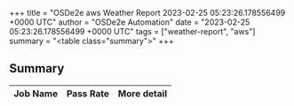 +++
title = "OSDe2e aws Weather Report 2023-02-25 05:23:26.178556499 +0000 UTC"
author = "OSDe2e Automation"
date = "2023-02-25 05:23:26.178556499 +0000 UTC"
tags = ["weather-report", "aws"]
summary = "<table class=\"summary\"></table>"
+++
## Summary

| Job Name | Pass Rate | More detail |
|----------|-----------|-------------|




